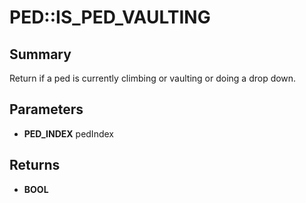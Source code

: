# PED::IS_PED_VAULTING

## Summary
Return if a ped is currently climbing or vaulting or doing a drop down.

## Parameters
* **PED_INDEX** pedIndex

## Returns
* **BOOL**